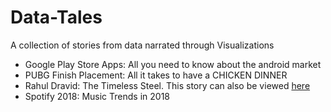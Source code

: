 # Data-Tales
A collection of stories from data narrated through Visualizations

* Google Play Store Apps: All you need to know about the android market
* PUBG Finish Placement: All it takes to have a CHICKEN DINNER
* Rahul Dravid: The Timeless Steel. This story can also be viewed [here](http://timeless-steel.surge.sh)
* Spotify 2018: Music Trends in 2018
